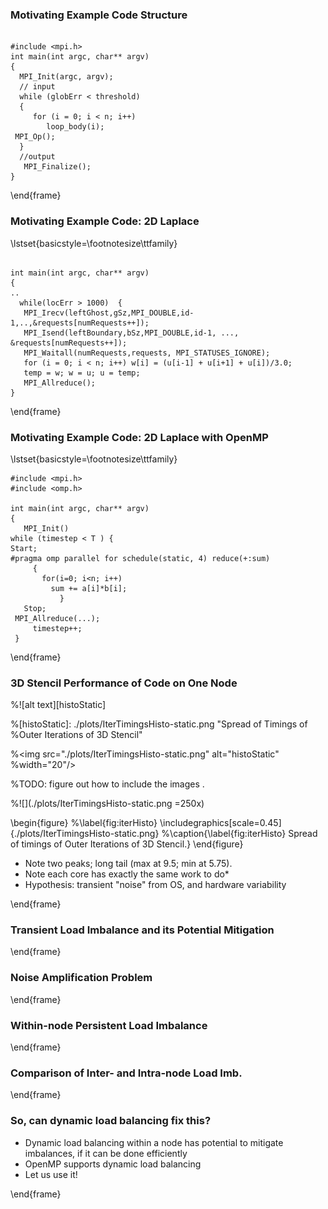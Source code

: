 ### Motivating Example Code Structure

```C++, caption=Example MPI Application

#include <mpi.h>
int main(int argc, char** argv)
{
  MPI_Init(argc, argv);
  // input
  while (globErr < threshold)
  {
     for (i = 0; i < n; i++)
		loop_body(i);
 MPI_Op(); 
  }
  //output
   MPI_Finalize();	
}

```

\end{frame}


### Motivating Example Code: 2D Laplace

\lstset{basicstyle=\footnotesize\ttfamily}

```C++, caption=An Instance of the Pattern

int main(int argc, char** argv)
{
..
  while(locErr > 1000)  {
   MPI_Irecv(leftGhost,gSz,MPI_DOUBLE,id-1,..,&requests[numRequests++]);
   MPI_Isend(leftBoundary,bSz,MPI_DOUBLE,id-1, ..., &requests[numRequests++]);
   MPI_Waitall(numRequests,requests, MPI_STATUSES_IGNORE);
   for (i = 0; i < n; i++) w[i] = (u[i-1] + u[i+1] + u[i])/3.0;
   temp = w; w = u; u = temp;
   MPI_Allreduce();
}

```

\end{frame}


### Motivating Example Code: 2D Laplace with OpenMP

\lstset{basicstyle=\footnotesize\ttfamily}
```C++, caption=
#include <mpi.h>
#include <omp.h>

int main(int argc, char** argv)
{
   MPI_Init() 
while (timestep < T ) {
Start; 
#pragma omp parallel for schedule(static, 4) reduce(+:sum) 
     {
       for(i=0; i<n; i++)
      	 sum += a[i]*b[i];
           } 
   Stop;
 MPI_Allreduce(...);
     timestep++;
 }

```

\end{frame}



### 3D Stencil Performance of Code on One Node


%![alt text][histoStatic]

%[histoStatic]: ./plots/IterTimingsHisto-static.png "Spread of Timings of %Outer Iterations of 3D Stencil" 

%<img src="./plots/IterTimingsHisto-static.png" alt="histoStatic" %width="20"/>

%TODO: figure out how to include the images .

%![](./plots/IterTimingsHisto-static.png =250x)

\begin{figure}
%\label{fig:iterHisto}
\includegraphics[scale=0.45]{./plots/IterTimingsHisto-static.png}
%\caption{\label{fig:iterHisto}  Spread of timings of Outer Iterations of 3D Stencil.} 
\end{figure}


- Note two peaks; long tail (max at 9.5; min at 5.75).
- Note each core has exactly the same work to do*
- Hypothesis: transient "noise" from OS, and hardware variability

\end{frame}


### Transient Load Imbalance and its Potential Mitigation 

\end{frame} 


### Noise Amplification Problem


\end{frame} 


### Within-node Persistent Load Imbalance


\end{frame} 


### Comparison of Inter- and Intra-node Load Imb.


\end{frame} 


### So, can dynamic load balancing fix this?

- Dynamic load balancing within a node has potential to mitigate imbalances, if it can be done efficiently
- OpenMP supports dynamic load balancing
- Let us use it!

\end{frame}